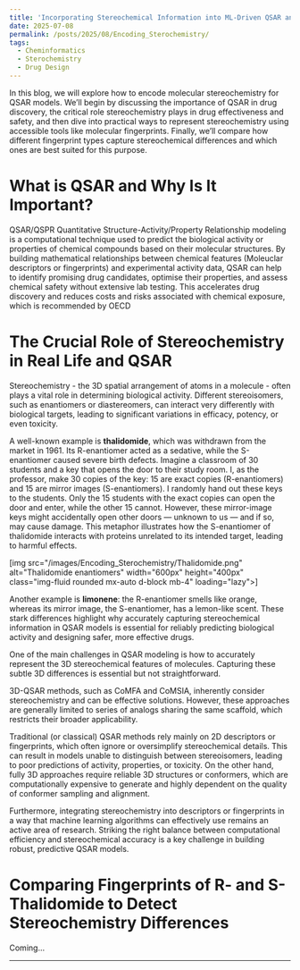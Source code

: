```yaml
---
title: 'Incorporating Stereochemical Information into ML-Driven QSAR and QSPR Models'
date: 2025-07-08
permalink: /posts/2025/08/Encoding_Sterochemistry/
tags:
  - Cheminformatics
  - Sterochemistry
  - Drug Design
---
```


In this blog, we will explore how to encode molecular stereochemistry for QSAR models. We’ll begin by discussing the importance of QSAR in drug discovery, the critical role stereochemistry plays in drug effectiveness and safety, and then dive into practical ways to represent stereochemistry using accessible tools like molecular fingerprints. Finally, we’ll compare how different fingerprint types capture stereochemical differences and which ones are best suited for this purpose.

# What is QSAR and Why Is It Important?

QSAR/QSPR Quantitative Structure-Activity/Property Relationship modeling is a computational technique used to predict the biological activity or properties of chemical compounds based on their molecular structures. By building mathematical relationships between chemical features (Moleuclar descriptors or fingerprints) and experimental activity data, QSAR can help to identify promising drug candidates, optimise their properties, and assess chemical safety without extensive lab testing. This accelerates drug discovery and reduces costs and risks associated with chemical exposure, which is recommended by OECD

# The Crucial Role of Stereochemistry in Real Life and QSAR

Stereochemistry - the 3D spatial arrangement of atoms in a molecule - often plays a vital role in determining biological activity. Different stereoisomers, such as enantiomers or diastereomers, can interact very differently with biological targets, leading to significant variations in efficacy, potency, or even toxicity.

A well-known example is **thalidomide**, which was withdrawn from the market in 1961. Its R-enantiomer acted as a sedative, while the S-enantiomer caused severe birth defects. Imagine a classroom of 30 students and a key that opens the door to their study room. I, as the professor, make 30 copies of the key: 15 are exact copies (R-enantiomers) and 15 are mirror images (S-enantiomers). I randomly hand out these keys to the students. Only the 15 students with the exact copies can open the door and enter, while the other 15 cannot. However, these mirror-image keys might accidentally open other doors — unknown to us — and if so, may cause damage. This metaphor illustrates how the S-enantiomer of thalidomide interacts with proteins unrelated to its intended target, leading to harmful effects.

[img src="/images/Encoding_Sterochemistry/Thalidomide.png" alt="Thalidomide enantiomers" width="600px" height="400px" class="img-fluid rounded mx-auto d-block mb-4" loading="lazy">]

Another example is **limonene**: the R-enantiomer smells like orange, whereas its mirror image, the S-enantiomer, has a lemon-like scent. These stark differences highlight why accurately capturing stereochemical information in QSAR models is essential for reliably predicting biological activity and designing safer, more effective drugs.

One of the main challenges in QSAR modeling is how to accurately represent the 3D stereochemical features of molecules. Capturing these subtle 3D differences is essential but not straightforward.

3D-QSAR methods, such as CoMFA and CoMSIA, inherently consider stereochemistry and can be effective solutions. However, these approaches are generally limited to series of analogs sharing the same scaffold, which restricts their broader applicability.

Traditional (or classical) QSAR methods rely mainly on 2D descriptors or fingerprints, which often ignore or oversimplify stereochemical details. This can result in models unable to distinguish between stereoisomers, leading to poor predictions of activity, properties, or toxicity. On the other hand, fully 3D approaches require reliable 3D structures or conformers, which are computationally expensive to generate and highly dependent on the quality of conformer sampling and alignment.

Furthermore, integrating stereochemistry into descriptors or fingerprints in a way that machine learning algorithms can effectively use remains an active area of research. Striking the right balance between computational efficiency and stereochemical accuracy is a key challenge in building robust, predictive QSAR models.

# Comparing Fingerprints of R- and S- Thalidomide to Detect Stereochemistry Differences
Coming...

------